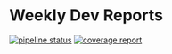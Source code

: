 # Weekly Dev Reports
[![pipeline status](https://gitlab.agencymatrix.com/prometheus/dev-reports/badges/master/pipeline.svg)](https://gitlab.agencymatrix.com/prometheus/dev-reports/commits/master)
[![coverage report](https://gitlab.agencymatrix.com/prometheus/dev-reports/badges/master/coverage.svg)](https://gitlab.agencymatrix.com/prometheus/dev-reports/commits/master)

